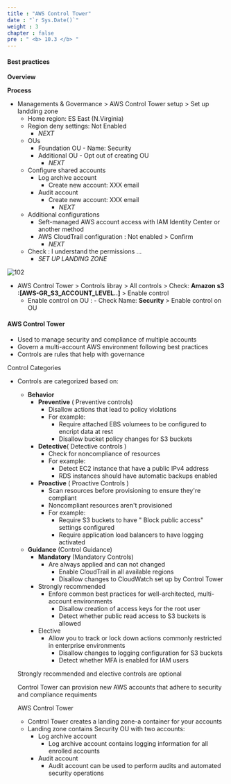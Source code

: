 ```yaml
---
title : "AWS Control Tower"
date : "`r Sys.Date()`"
weight : 3
chapter : false
pre : " <b> 10.3 </b> "
---
```


#### Best practices

**Overview**


**Process**

- Managements & Govermance > AWS Control Tower setup > Set up landding zone
  - Home region: ES East (N.Virginia)
  - Region deny settings: Not Enabled
    - *NEXT*
  - OUs 
    - Foundation OU - Name: Security
    - Additional OU - Opt out of creating OU
      - *NEXT*
  - Configure shared accounts
    - Log archive account
      - Create new account: XXX email
    - Audit account
      - Create new account: XXX email
        - *NEXT*
  - Additional configurations
    - Seft-managed AWS account access with IAM Identity Center or another method
    - AWS CloudTrail configuration : Not enabled > Confirm
      - *NEXT*
  - Check : I understand the permissions ... 
    - *SET UP LANDING ZONE*

![102](/aws-ws/images/10/103/1.png?featherlight=false&width=50pc)

- AWS Control Tower > Controls libray > All controls > Check: **Amazon s3 :[AWS-GR_S3_ACCOUNT_LEVEL..]** > Enable control
  - Enable control on OU : - Check Name: **Security** > Enable control on OU


#### AWS Control Tower
- Used to manage security and compliance of multiple accounts
- Govern a multi-account AWS environment following best practices
- Controls are rules that help with governance

Control Categories
- Controls are categorized based on:
  - **Behavior**
    - **Preventive** ( Preventive controls)
      - Disallow actions that lead to policy violations
      - For example:
        - Require attached EBS volumees to be configured to encript data at rest
        - Disallow bucket policy changes for S3 buckets
    - **Detective**( Detective controls )
      - Check for noncompliance of resources
      - For example:
        - Detect EC2 instance that have a public IPv4 address
        - RDS instances should have automatic backups enabled
    - **Proactive** ( Proactive Controls )
      - Scan resources before provisioning to ensure they're compliant
      - Noncompliant resources aren't provisioned
      - For example:
        - Require S3 buckets to have " Block public access" settings configured
        - Require application load balancers to have logging activated
  - **Guidance** (Control Guidance)
    - **Mandatory** (Mandatory Controls)
      - Are always applied and can not changed
        - Enable CloudTrail in all available regions
        - Disallow changes to CloudWatch set up by Control Tower
    - Strongly recommended 
      - Enfore common best practices for well-architected, multi-account environments
        - Disallow creation of access keys for the root user
        - Detect whether public read access to S3 buckets is allowed
    - Elective
      - Allow you to track or lock down actions commonly restricted in enterprise environments
        - Disallow changes to logging configuration for S3 buckets
        - Detect whether MFA is enabled for IAM users
    
  Strongly recommended and elective controls are optional

  Control Tower can provision new AWS accounts that adhere to security and compliance requiments

  AWS Control Tower
  - Control Tower creates a landing zone-a container for your accounts
  - Landing zone contains Security OU with two accounts:
    - Log archive account
      - Log archive account contains logging information for all enrolled accounts
    - Audit account
      - Audit account can be used to perform audits and automated security operations
      